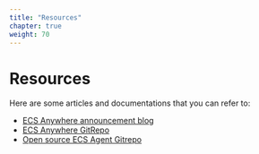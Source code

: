 ```yaml
---
title: "Resources"
chapter: true
weight: 70
---
```


# Resources
Here are some articles and documentations that you can refer to:

* [ECS Anywhere announcement blog](https://aws.amazon.com/blogs/containers/introducing-amazon-ecs-anywhere/)
* [ECS Anywhere GitRepo](https://github.com/aws-samples/aws-ecs-anywhere-workshop-samples)
* [Open source ECS Agent Gitrepo](https://github.com/aws/amazon-ecs-agent)